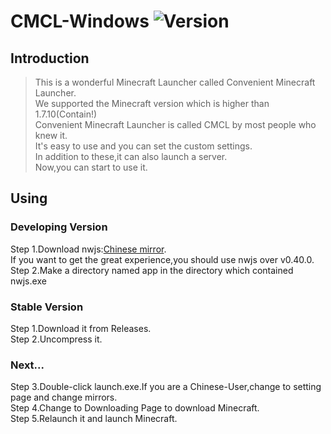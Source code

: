 # CMCL-Windows ![Version](https://img.shields.io/badge/dynamic/json?color=green&label=version&query=version&url=https%3A%2F%2Fraw.githubusercontent.com%2FCMCL-Developing%2FCMCL-Windows%2Fmain%2Fpackage.json)
## Introduction
>This is a wonderful Minecraft Launcher called Convenient Minecraft Launcher.  
>We supported the Minecraft version which is higher than 1.7.10(Contain!)  
>Convenient Minecraft Launcher is called CMCL by most people who knew it.  
>It's easy to use and you can set the custom settings.   
>In addition to these,it can also launch a server.  
>Now,you can start to use it.
## Using
### Developing Version
Step 1.Download nwjs:[Chinese mirror](https://npm.taobao.org/mirrors/nwjs/).  
If you want to get the great experience,you should use nwjs over v0.40.0.  
Step 2.Make a directory named app in the directory which contained nwjs.exe  
### Stable Version
Step 1.Download it from Releases.  
Step 2.Uncompress it.  
### Next...
Step 3.Double-click launch.exe.If you are a Chinese-User,change to setting page and change mirrors.  
Step 4.Change to Downloading Page to download Minecraft.  
Step 5.Relaunch it and launch Minecraft.
